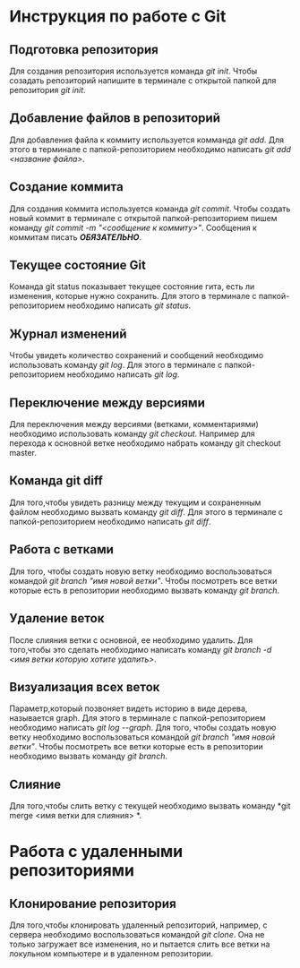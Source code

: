 # Инструкция по работе с Git

## Подготовка репозитория
Для создания репозитория используется команда *git init*. Чтобы созадать репозиторий напишите в терминале с открытой папкой для репозитория *git init*.

## Добавление файлов в репозиторий

Для добавления файла к коммиту используется комманда *git add*. Для этого в терминале с папкой-репозиторием необходимо написать *git add <название файла>*.

## Создание коммита
Для создания коммита используется команда *git commit*. Чтобы создать новый коммит в терминале с открытой папкой-репозиторием пишем команду *git commit -m "<сообщение к коммиту>"*. Сообщения к коммитам писать ***ОБЯЗАТЕЛЬНО***.

## Текущее состояние Git

Команда git status показывает текущее состояние гита, есть ли изменения, которые нужно сохранить. Для этого в терминале с папкой-репозиторием необходимо написать *git status*.

## Журнал изменений

Чтобы увидеть количество сохранений и сообщений необходимо использовать команду *git log*. Для этого в терминале с папкой-репозиторием необходимо написать *git log*.

## Переключение между версиями

Для переключения между версиями (ветками, комментариями) необходимо использовать команду *git checkout*. Например для перехода к основной ветке необходимо набрать команду git checkout master.

## Команда git diff

Для того,чтобы увидеть разницу между текущим и сохраненным файлом необходимо вызвать команду *git diff*. Для этого в терминале с папкой-репозиторием необходимо написать *git diff*.

## Работа с ветками

Для того, чтобы создать новую ветку необходимо воспользоваться командой *git branch  "имя новой ветки"*. Чтобы посмотреть все ветки которые есть в репозитории необходимо вызвать команду *git branch*.

## Удаление веток

После слияния ветки с основной, ее необходимо удалить. Для того,чтобы это сделать необходимо написать команду *git branch -d <имя ветки которую хотите удалить>*.

## Визуализация всех веток

Параметр,который позвоняет видеть историю в виде дерева, называется graph. Для этого в терминале с папкой-репозиторием необходимо написать *git log --graph*.
Для того, чтобы создать новую ветку необходимо воспользоваться командой *git branch  "имя новой ветки"*. Чтобы посмотреть все ветки которые есть в репозитории необходимо вызвать команду *git branch*. 

## Слияние

Для того,чтобы слить ветку с текущей необходимо вызвать команду *git merge <имя ветки для слияния> *. 


# Работа с удаленными репозиториями

## Клонирование репозитория

Для того,чтобы клонировать удаленный репозиторий, например, с сервера необходимо воспользоваться командой *git clone*. Она не только загружает все изменения, но и пытается слить все ветки на локульном компьютере и в удаленном репозитории.

